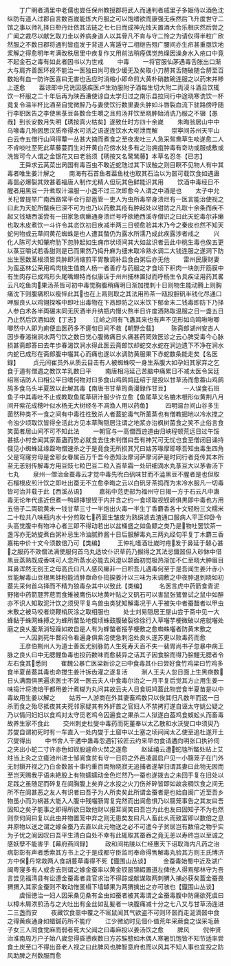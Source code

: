 <!-- { "loadSidebar": true } -->
　　丁广眀者清里中老儒也尝任保州教授郡将武人而通判者戚里子多姫侍以酒色沈纵防有道人过郡自言数百嵗能炼大丹服之可以饱嗜欲而康强无疾然后飞升度世守二馆之事以师礼择日剙丹灶依其法链之七七日而成神光烛天置酒大合乐相庆然后尝之广闻之裁尽以献乞取刀圭以养病身道人以其骨凡不肯与守二怜之为请仅得半粒广欣然服之不数日郡将通判皆疽发于背道人宵遁守二相继告殂广腰间亦生疖甚重亟饮地浆解之得愈明年考满改秩居里中疾复作又用前法稍痊偶觉热燥因澡身水入疮口中竟不起金石之毒有如此者因书以为世戒
　　中毒
　　一将官服仙茅遇毒舌胀出口渐大与肩齐善医环视不能治一医独曰尚可救少缓无及矣取小刀剺其舌随破随合剺至百数始有血一防许医喜曰无害也舌应时消缩小即命煎大黄朴硝数碗连服之以药末并糁上遂愈
　　葢谅郎中兄诜因感疾医卢生劝服附子酒每生切大附二両浸斗酒旦饮辄饮一杯服之二十年后再为陕西漕使谅自太学归过之南乐县拉同行中途晓寒诜饮一杯竟复令温半杯比酒至自觉微醉乃与妻使饮行数里妻头肿如斗唇裂血流下驻路傍呼随行李职医告之李使黑菉豆各数合生嚼之且煎汤并饮至晓肿始消诜乃服之不辍【愚哉】到长安数月失明【琇按真火枯矣】遂致仕时方四十余嵗
　　朱晦翁居山中中乌喙毒几殆因思汉质帝得水可活之语遂连饮水大呕泄而解
　　崇寕间苏州天平山白云寺五僧行山间得蕈一丛甚大摘而煮食之至夜发吐三人急采鸳鸯草生啖遂愈二人不肻啖吐至死此草藤蔓而生对开黄白花傍水处多有之治痈疽肿毒有竒功或服或敷或洗皆可今人谓之金银花又曰老翁须【琇按又名鹭鸶藤】本草名忍冬【已志】
　　王舜求云莴菜出呙国有毒百虫不敢近蛇虺过其下误触之则目瞑不见物人有中其毒者唯生姜汁解之
　　南海有石首鱼者葢鱼枕也取其石治以为噐可载饮食如遇蛊毒噐必爆裂其效甚着福唐人制作尤精人但玩其色鲜能识其用
　　饮酒中毒经日不醒者用黑豆一升煮取汁温服一小盏不过三次即愈今人谓之中酒是也
　　太子中允关杞曽提举广南西路常平仓行部邕管一吏人为虫所毒举身溃烂有一医言能治使视之曰此为天蛇所螫疾已深不可为也乃以药敷其疮有肿起处以钳防之凡取十余条而疾不起又钱塘西溪尝有一田家急病癞通身溃烂号呼欲絶西溪寺僧识之曰此天蛇毒尔非癞也取木皮煮饮一斗许令其恣饮初日疾减半两三日顿愈验其木乃今之秦皮也然不知天蛇何物或云草间黄花蜘蛛是也人遭其螫仍为露水所濡乃成此疾露涉者戒之
　　兴化人陈可大知肇府肋下忽肿起如生痈疖状顷间其大如盆识者云此中桃生毒也俟五更以菉豆嚼试若香甜则是已而果然乃捣升麻为细末取冷熟水调二大钱连服之遂洞下防出生葱数茎根须皆具肿即消缩煎平胃散调补且食白粥后亦无他
　　雷州民康财妻为蛮巫林公荣用鸡肉桃生值商人杨一者善疗与药服之才食顷下积肉一块剖开筋膜中有生肉存已成鸡形头尾嘴翅特肖似康诉于州州捕林置狱而呼杨生令具疾证用药其畧云凡吃鱼肉果汤茶皆可初中毒觉胸腹稍痛明日渐加搅刺十日则物生能动腾上则胸痛沈下则腹痛积以瘦悴此其也在上鬲则取之其法用热茶一瓯投胆矾半钱化尽通口呷服良乆以鸡翎探喉中即吐出毒物在下鬲即防之以米饮下郁金末二钱毒即防下乃择人参白术各半両碾末同无灰酒半升纳瓶内慢火熬半日许度酒熟取温服之日一盏五日乃止然后饮酒如故【丁志】
　　江岭之间有飞蛊其来也有声不见形如鸟鸣啾啾唧唧然中人即为痢便血医药多不瘥旬日间不救【朝野佥载】
　　陈斋郎湖州安吉人因歩春渴掬涧水两勺饮之数日觉心腹微痛日乆痛甚药罔效医诊之云心脾受毒今心脉损甚斋郎答曰去年歩春渴饮涧水得此医云斋郎饮却蛇交水蛇在涧边遗下不净在涧水内蛇已成形在斋郎腹中囓其心而痛也遂以水调防黄服果下赤蛇数条能走矣【名医録】
　　贞元间崔员外从质云目击有人被蜘蛛咬一身生系腹大如孕妇其家弃之乞食于道有僧遇之教饮羊乳数日平
　　南唐相冯延己苦脑中痛累日不减太医令吴廷绍宻诘防人曰相公平日嗜何物对曰多食山鸡鹧鸪廷绍于是投以甘草汤而愈葢山鸡鹧鸪多食乌头半夏故以此解其毒【南唐书甘草筠斋漫録作甘豆】
　　一人误食石班鱼子中其毒吐不止或教取鱼尾草研汁服少许立愈【鱼尾草又名樚木根形似黄荆八月间开紫花成穂叶似水杨无大树经冬不凋渔人用以药鱼】
　　四明温台间山谷多生菌然种类不一食之间有中毒徃徃致杀人者葢蛇毒气所薰蒸也有僧教掘地以冷水搅之令浊少顷取饮皆得全活此方见本草陶隠居注谓之地浆亦治枫树菌食之笑不止俗言食笑菌者居山间不可不知此法
　　一朝官与一高僧西逰道由归峡程顿荒远日过午馁甚抵小村舍闻其家畜蛊而势必就食去住未判僧曰吾有神咒可无忧也食至僧闭目诵持俄见小蜘蛛延缘盌吻僧速杀之于是竟食无所损其咒曰姑苏喙摩耶啄吾知虫毒生四角父是穹窿穷母是舍耶女眷属百万千吾今悉知汝摩诃萨摩诃萨是时同行者竞传其本所至无恙别传解毒方用豆豉七粒巴豆二粒入百草霜一处研细滴水丸菉豆大以茅香汤下七丸
　　泉州一僧治金蚕毒云才觉中毒先吮白矾味甘而不澁黑豆不腥者是也但取石榴根皮煎汁饮之即吐出蚕无不立愈李晦之云以白矾牙茶捣而为末冷水服凡一切毒皆可治并载于此【西溪丛语】
　　嘉祐中范吏部为福州守日揭一方于石云凡中蛊毒无论年代逺近但煮一鸭卵挿银钗于内并含之约一食顷取视钗卵俱黒即中毒也方用五倍子二両硫黄末一钱甘草三寸一半炮出火毒一半生丁香麝香各十文轻粉三文糯米二十粒共八味瓶内水十分煎取七药面生皱皮为熟绢滤去渣通口服病人平正仰卧令头高觉腹中有物冲心者三即不得动若出以盆桶盛之如鱼鳔之类乃是物吐罢饮茶一盏泻亦无妨旋煮白粥补忌生冷油腻鲊酱十日后服解毒丸三两丸经旬平复丁木麝三香嘉祐中价十文今须数倍乃可【类编】
　　王仲礼嗜酒壮嵗时疮发于鼻延于颡心甚之服药不效僧法满使服何首乌丸适坟仆识草药乃掘得之其法忌鐡噐但入砂鉢中借黒豆蒸熟既成香味可人念所蒸水必能去风澄以颒面初觉极热渐加不仁至晓大肿眉目耳鼻浑然无别王之母高氏曰凡人感风癞非一日积吾儿遇毒何至于是吾闻生姜汁赤小豆能解毒山豆根黑蚌粉能消肿亟命仆捣捩姜汁以三味为末调敷之中夜肿退到晓如初葢先采何首乌择而不精为狼毒杂其中以致此【类编】
　　名医言虎中药箭食青泥野猪中药箭豗荠苨而食雉被鹰伤以地黄叶贴之又矾石可以害鼠张鷟曽试之鼠中如醉亦不识人知取泥汁饮之须臾平复鸟兽虫类犹知解毒况于人乎被矢中者蚕齧者以甲虫末敷之被马咬者烧鞭梢灰涂之取相服也
　　处士刘易隠居王屋山尝于斋中见一大蜂黏于蛛网蛛搏之为蜂所螫坠地俄顷蛛鼓腹破裂徐徐行入草囓芋梗微破以疮就囓处磨之良乆腹渐消轻躁如故自是人有为蜂螫者挼芋梗敷之愈蜘蛛囓者防黄末敷之
　　一人因剥死牛瞀闷令看遍身俱紫泡使急刺泡处良乆遂苏更以败毒药而愈
　　王彦伯荆州人为道士善医尤别脉防人生死寿夭百不失一裴胃尚书子忽暴中病王脉之良乆曰中无腮鲤鱼毒也投药数味而愈裴异之诘其子因食脍而得乃脍鲤无腮者令左右食其悉同
　　崔魏公暴亡医梁新诊之曰中食毒其仆曰尝好食竹鸡梁曰竹鸡多食半夏苗葢其毒也命搅生姜汁拆齿灌之遂复活
　　淛人王夫人忽日面上生黑癍数日乆满面俱黑遍求医士不效一医云夫人中食毒尔治之一月平复后觉其方止用生姜一味捣汁将渣焙干都用姜汁煮糊为丸问其故云夫人日食斑鸠葢此物尝食半夏苗是以中毒故用生姜以解之
　　姑苏一人游商在外其妻畜鸡数只以俟其归凡数年而返一日杀而食之殆尽抵夜其夫死邻家疑其有外奸首之官妇人不禁拷打遂自诬太守姚公疑之乃以情问妇妇以食鸡对太守觅老鸡令囚遍食之果杀二人狱遂白葢鸡食蜈蚣乆而畜毒故养生家不食此
　　交州刺史杜燮中毒药而死董奉以太乙散和水沃燮口中须臾乃苏燮自谓初死时有一车直入一处内燮于土窟中以土塞之顷间闻太乙使至追杜遂开土穴燮得出
　　中书舎人干遘中蛊毒忽遇钉铰匠云约来早勿食请遘向明张口执钤伺之夹出小蛇二寸许赤色如钗股遽命火焚之遂愈
　　赵延禧云遭蛇虺所螫处贴上艾炷当上灸之立瘥池州进士邹阆食贫有守一日将之外邑凌晨启户见一小篛笼子在门外无封鎻开视之乃白金数噐十事约重百両殆晓寂无追捕者遂挈归谓其妻曰此物无因而至岂天赐我乎语未絶股上有物蠕蠕动金色烂然乃一蚕也遂拨去之未回手复在旧处以足践之虽随足而碎复在阆胸腹上矣弃之水投之火刀伤斧碎皆即如故衾稠饮食之间无所不在阆甚恶之友人有识者曰吾子为人所卖矣此所谓金蚕者是也始自闽广近至吾乡物虽小而为祸甚大能入人腹中残囓肠胃复完然而出阆愈惧乃以篛笼事告之其友曰吾固知之矣子能事之即得所欲日致他财以报耳阆笑曰吾岂为此也友曰固知子不为也然则奈何阆曰复以此虫并物置笼中弃之则无患矣友曰凡人畜此乆而致富即以数倍之息并原物以送之谓之嫁金蚕乃去直以此元物送之必不可遣今子贫居岂有数倍之物乎实为子忧之阆因叹曰吾平生清白自处不幸有此辄取其蚕吞之竟无恙以寿终岂以至诚之感妖孽不能害乎【幕府燕间録】
　　政和间祐陵以仁经惠天下诏取海内凡药之治病彰彰有声者悉索其方书上之于是成都守臣监司奉命得售解毒丸验其方则王氏博济方中保丹常救两人食胡蔓草毒得不死【鐡围山丛谈】
　　金蚕毒始蜀中近及湖广闽粤寖多有人或舎去则谓之嫁金蚕率以黄金钗噐锦縀置道左俾他人得焉郁林守为吾言尝见福清县有讼遭金蚕毒者县官求治不得踪或献谋取两刺猬入捕必获矣葢金蚕畏猬猬入其家金蚕则不敢动惟匿榻下墙罅果为两猬擒出之亦可骇也【鐡围山丛谈】
　　虞恒徳治一妇人因采桑见桑有金虫如蚕者被其毒谓之金蚕毒腹中防痛欲死虞曰以樟木屑浓煎汤与之大吐出有金丝如乱髪者一块腹痛减十分之七八又与甘草汤连进二三盏而安
　　夜藏饮食噐中覆之不宻鼠闻其气欲盗不可则环噐而走涎滴噐中食之得黄疾通身如蜡鍼药所不能疗
　　江少微幼时见佃仆值荒年采蕨食之误采毛蕨子女三人同食觉麻而弱者死大父闻之曰毒麻投以姜汤饮之愈
　　脾风
　　倪仲贤治淮南周万户子始八嵗忽得昏懑疾数日方苏騃戆如木偶人寒暑饥饱皆不知节适率尝食土炭至口不得出音老人视之曰此脾风也脾智意府也而以风其不知人事也宜投之防风助脾之剂数服而愈
